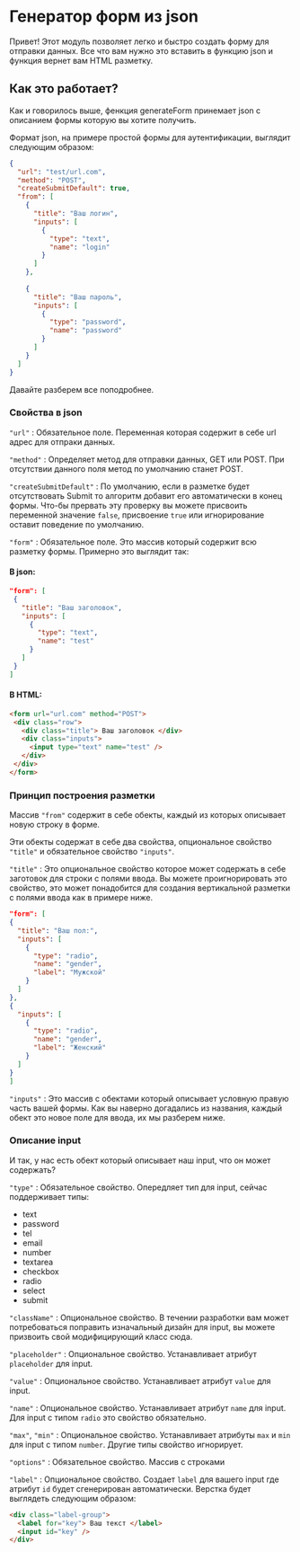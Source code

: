 # Генератор форм из json

Привет! Этот модуль позволяет легко и быстро создать форму для отправки данных. Все что вам нужно это вставить в функцию json и функция вернет вам HTML разметку.

## Как это работает?

Как и говорилось выше, фенкция generateForm принемает json с описанием формы которую вы хотите получить.

Формат json, на примере простой формы для аутентификации, выглядит следующим образом:
```json
{
  "url": "test/url.com",
  "method": "POST",
  "createSubmitDefault": true,
  "from": [
    {
      "title": "Ваш логин",
      "inputs": [
        {
          "type": "text",
          "name": "login"
        }
      ]
    },
    
    {
      "title": "Ваш пароль",
      "inputs": [
        {
          "type": "password",
          "name": "password"
        }
      ]
    }
  ]
}
```
Давайте разберем все поподробнее.

### Свойства в json

`"url"` : Обязательное поле. Переменная которая содержит в себе url адрес для отпраки данных.

`"method"` : Определяет метод для отправки данных, GET или POST. При отсутствии данного поля метод по умолчанию станет POST.

`"createSubmitDefault"` : По умолчанию, если в разметке будет отсутствовать Submit то алгоритм добавит его автоматически в конец формы. 
Что-бы прервать эту проверку вы можете присвоить переменной значение `false`, присвоение `true` или игнорирование оставит поведение по умолчанию.

`"form"` : Обязательное поле. Это массив который содержит всю разметку формы. 
 Примерно это выглядит так:
 
 #### В json:
 
 ```json
 "form": [
  {
    "title": "Ваш заголовок",
    "inputs": [
      {
        "type": "text",
        "name": "test"
      }
    ]
  }
 ]
 ```
 
 #### В HTML:
 
 ```html
<form url="url.com" method="POST">
  <div class="row">
    <div class="title"> Ваш заголовок </div>
    <div class="inputs">
      <input type="text" name="test" />
    </div>
  </div>
</form>
```
### Принцип построения разметки

Массив `"from"` содержит в себе обекты, каждый из которых описывает новую строку в форме. 

Эти обекты содержат в себе два свойства, опциональное свойство `"title"` и обязательное свойство `"inputs"`.

`"title"` : Это опциональное свойство которое может содержать в себе заготовок для строки с полями ввода. Вы можете проигнорировать это свойство, это может понадобится для создания вертикальной разметки с полями ввода как в примере ниже.

  ```json
 "form": [
  {
    "title": "Ваш пол:",
    "inputs": [
      {
        "type": "radio",
        "name": "gender",
        "label": "Мужской"
      }
    ]
  },
  {
    "inputs": [
      {
        "type": "radio",
        "name": "gender",
        "label": "Женский"
      }
    ]
  }
 ]
 ```
`"inputs"` : Это массив с обектами который описывает условную правую часть вашей формы. Как вы наверно догадались из названия, каждый обект это новое поле для ввода, их мы разберем ниже.


### Описание input

И так, у нас есть обект который описывает наш input, что он может содержать?

`"type"` : Обязательное свойство. Опередляет тип для input, сейчас поддерживает типы: 
  - text
  - password
  - tel
  - email
  - number
  - textarea
  - checkbox
  - radio
  - select
  - submit

`"className"` : Опциональное свойство. В течении разработки вам может потребоваться поправить изначальный дизайн для input, вы можете призвоить свой модифицирующий класс сюда.

`"placeholder"` : Опциональное свойство. Устанавливает атрибут `placeholder` для input.

`"value"` : Опциональное свойство. Устанавливает атрибут `value` для input.

`"name"` : Опциональное свойство. Устанавливает атрибут `name` для input. Для input с типом `radio` это свойство обязательно.

`"max"`, `"min"` :  Опциональное свойство. Устанавливает атрибуты `max` и `min` для input с типом `number`. Другие типы свойство игнорирует.

`"options"` : Обязательное свойство. Массив с строками 

`"label"` : Опциональное свойство. Создает `label` для вашего input где атрибут `id` будет сгенерирован автоматически. Верстка будет выглядеть следующим образом:
```html
<div class="label-group">
  <label for="key"> Ваш текст </label>
  <input id="key" />
</div>
```

